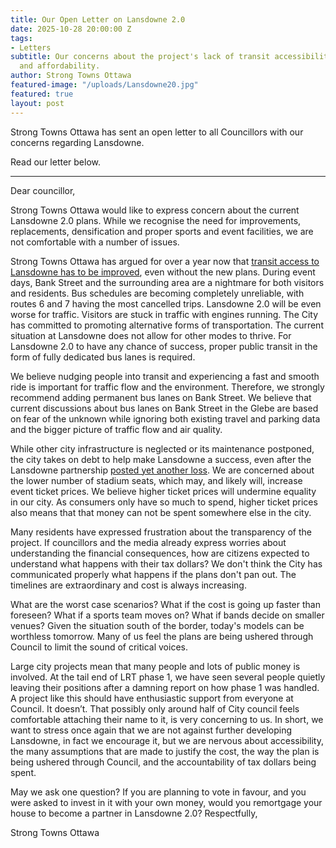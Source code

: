```yaml
---
title: Our Open Letter on Lansdowne 2.0
date: 2025-10-28 20:00:00 Z
tags:
- Letters
subtitle: Our concerns about the project's lack of transit accessibility, clarity,
  and affordability.
author: Strong Towns Ottawa
featured-image: "/uploads/Lansdowne20.jpg"
featured: true
layout: post
---
```


Strong Towns Ottawa has sent an open letter to all Councillors with our concerns regarding Lansdowne.

Read our letter below.

***

Dear councillor,

Strong Towns Ottawa would like to express concern about the current Lansdowne 2.0 plans. While we
recognise the need for improvements, replacements, densification and proper sports and event facilities,
we are not comfortable with a number of issues.

Strong Towns Ottawa has argued for over a year now that [transit access to Lansdowne has to be
improved](https://strongtownsottawa.ca/2025/09/25/the-city-needs-to-be-bold-with-bank.html), even without the new plans. During event days, Bank Street and the surrounding area are a
nightmare for both visitors and residents. Bus schedules are becoming completely unreliable, with routes 6
and 7 having the most cancelled trips. Lansdowne 2.0 will be even worse for traffic. Visitors are stuck in
traffic with engines running. The City has committed to promoting alternative forms of transportation. The
current situation at Lansdowne does not allow for other modes to thrive. For Lansdowne 2.0 to have any
chance of success, proper public transit in the form of fully dedicated bus lanes is required.

We believe nudging people into transit and experiencing a fast and smooth ride is important for traffic flow
and the environment. Therefore, we strongly recommend adding permanent bus lanes on Bank Street. We
believe that current discussions about bus lanes on Bank Street in the Glebe are based on fear of the
unknown while ignoring both existing travel and parking data and the bigger picture of traffic flow and air
quality.

While other city infrastructure is neglected or its maintenance postponed, the city takes on debt to help
make Lansdowne a success, even after the Lansdowne partnership [posted yet another loss](https://ottawacitizen.com/news/lansdowne-partnership-lost-11-1-million). We are
concerned about the lower number of stadium seats, which may, and likely will, increase event ticket
prices. We believe higher ticket prices will undermine equality in our city. As consumers only have so much
to spend, higher ticket prices also means that that money can not be spent somewhere else in the city.

Many residents have expressed frustration about the transparency of the project. If councillors and the
media already express worries about understanding the financial consequences, how are citizens expected
to understand what happens with their tax dollars? We don't think the City has communicated properly what
happens if the plans don't pan out. The timelines are extraordinary and cost is always increasing.

What are the worst case scenarios? What if the cost is going up faster than foreseen? What if a sports
team moves on? What if bands decide on smaller venues? Given the situation south of the border, today's
models can be worthless tomorrow. Many of us feel the plans are being ushered through Council to limit
the sound of critical voices.

Large city projects mean that many people and lots of public money is involved. At the tail end of LRT
phase 1, we have seen several people quietly leaving their positions after a damning report on how phase
1 was handled. A project like this should have enthusiastic support from everyone at Council. It doesn’t.
That possibly only around half of City council feels comfortable attaching their name to it, is very
concerning to us.
In short, we want to stress once again that we are not against further developing Lansdowne, in fact we
encourage it, but we are nervous about accessibility, the many assumptions that are made to justify the
cost, the way the plan is being ushered through Council, and the accountability of tax dollars being spent.

May we ask one question? If you are planning to vote in favour, and you were asked to invest in it with your
own money, would you remortgage your house to become a partner in Lansdowne 2.0?
Respectfully,

Strong Towns Ottawa